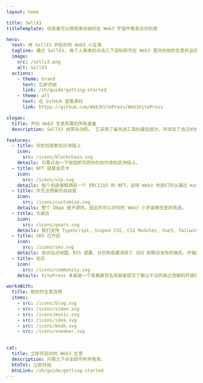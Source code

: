 ```yaml
---
layout: home

title: SellX3
titleTemplate: 创造者可以很简单自由的在 Web3 宇宙中售卖任何创意

hero:
  text: 用 SellX3 开启你的 Web3 小生意
  tagline: 通过 SellX3, 每个人简单的点击几下鼠标即可在 Web3 里开创他的生意并且还有极大的自由度自定义其 Web3 DApp！
  image:
    src: /sellx3.png
    alt: SellX3
  actions:
    - theme: brand
      text: 立即开始
      link: /zh/guide/getting-started
    - theme: alt
      text: 在 GitHub 查看源码
      link: https://github.com/Web3VitePress/Web3VitePress

slogan:
  title: 开创 Web3 生意所需的所有装备
  description: SellX3 自带永动机。 它采用了最先进工具的最佳部分，并添加了自己的创新。

features:
  - title: 你的创意都在区块链上
    icon: 
      src: /icons/blockchain.svg
    details: 只需点击一下按钮即可把你的创作放到区块链上。
  - title: NFT 就是会员卡
    icon:
      src: /icons/vip.svg
    details: 每个创造者都拥有一个 ERC1155 的 NFT，这样 Web3 市民们可以通过 mint NFT 来作为支付手段。
  - title: 你无法想象的自由度
    icon:
      src: /icons/customize.svg
    details: 整个 DApp 是开源的，因此你可以对你的 Web3 小宇宙做任意的改造。
  - title: 大融合
    icon:
      src: /icons/gears.svg
    details: 我们支持 TypeScript, Scoped CSS, CSS Modules, Vue3, Tailwind, Markdown, 以及其他任何的 npm 包。
  - title: SEO 已开启
    icon:
      src: /icons/seo.svg
    details: 自动站点地图、RSS 提要、分页和收藏消除了 SEO 和联合发布的痛苦。开箱即用！
  - title: 社区
    icon:
      src: /icons/community.svg
    details: VitePress 本身是一个有着数百名贡献者提交了数以千记的独立贡献的开源项目。

worksWith:
  title: 和你的生意百搭
  items:
    - src: /icons/blog.svg
    - src: /icons/video.svg
    - src: /icons/music.svg
    - src: /icons/idea.svg
    - src: /icons/book.svg
    - src: /icons/sneaker.svg

  
cat:
  title: 立即开启你的 Web3 生意
  description: 只需几下点击即可秒开售卖。
  btnTxt: 立即开始
  btnLink: /zh/guide/getting-started
---
```


